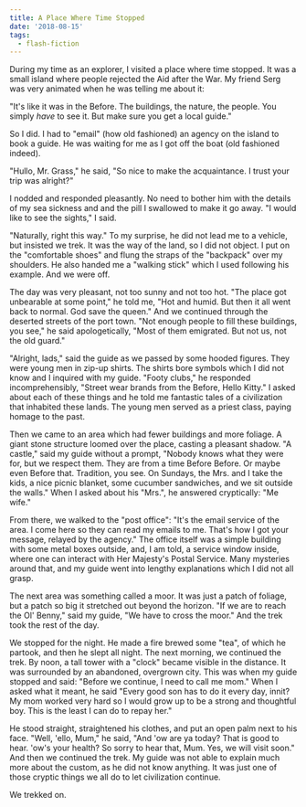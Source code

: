 ```yaml
---
title: A Place Where Time Stopped
date: '2018-08-15'
tags:
  - flash-fiction
---
```


During my time as an explorer, I visited a place where time stopped. It was a
small island where people rejected the Aid after the War. My friend Serg was
very animated when he was telling me about it:

<!-- truncate -->

"It's like it was in the Before. The buildings, the nature, the people. You
simply *have* to see it. But make sure you get a local guide."

So I did. I had to "email" (how old fashioned) an agency on the island to book a
guide. He was waiting for me as I got off the boat (old fashioned indeed).

"Hullo, Mr. Grass," he said, "So nice to make the acquaintance. I trust your
trip was alright?"

I nodded and responded pleasantly. No need to bother him with the details of my
sea sickness and and the pill I swallowed to make it go away. "I would like to
see the sights," I said.

"Naturally, right this way." To my surprise, he did not lead me to a vehicle,
but insisted we trek. It was the way of the land, so I did not object. I put on
the "comfortable shoes" and flung the straps of the "backpack" over my
shoulders. He also handed me a "walking stick" which I used following his
example. And we were off.

The day was very pleasant, not too sunny and not too hot. "The place got
unbearable at some point," he told me, "Hot and humid. But then it all went back
to normal. God save the queen." And we continued through the deserted streets of
the port town. "Not enough people to fill these buildings, you see," he said
apologetically, "Most of them emigrated. But not us, not the old guard."

"Alright, lads," said the guide as we passed by some hooded figures. They were
young men in zip-up shirts. The shirts bore symbols which I did not know and I
inquired with my guide. "Footy clubs," he responded incomprehensibly, "Street
wear brands from the Before, Hello Kitty." I asked about each of these things
and he told me fantastic tales of a civilization that inhabited these lands. The
young men served as a priest class, paying homage to the past.

Then we came to an area which had fewer buildings and more foliage. A giant
stone structure loomed over the place, casting a pleasant shadow. "A castle,"
said my guide without a prompt, "Nobody knows what they were for, but we respect
them. They are from a time Before Before. Or maybe even Before that. Tradition,
you see. On Sundays, the Mrs. and I take the kids, a nice picnic blanket, some
cucumber sandwiches, and we sit outside the walls." When I asked about his
"Mrs.", he answered cryptically: "Me wife."

From there, we walked to the "post office": "It's the email service of the area.
I come here so they can read my emails to me. That's how I got your message,
relayed by the agency." The office itself was a simple building with some metal
boxes outside, and, I am told, a service window inside, where one can interact
with Her Majesty's Postal Service. Many mysteries around that, and my guide went
into lengthy explanations which I did not all grasp.

The next area was something called a moor. It was just a patch of foliage, but a
patch so big it stretched out beyond the horizon. "If we are to reach the Ol'
Benny," said my guide, "We have to cross the moor." And the trek took the rest
of the day.

We stopped for the night. He made a fire brewed some "tea", of which he partook,
and then he slept all night. The next morning, we continued the trek. By noon, a
tall tower with a "clock" became visible in the distance. It was surrounded by
an abandoned, overgrown city. This was when my guide stopped and said: "Before
we continue, I need to call me mom." When I asked what it meant, he said "Every
good son has to do it every day, innit? My mom worked very hard so I would grow
up to be a strong and thoughtful boy. This is the least I can do to repay her."

He stood straight, straightened his clothes, and put an open palm next to his
face. "Well, 'ello, Mum," he said, "And 'ow are ya today? That is good to hear.
'ow's your health? So sorry to hear that, Mum. Yes, we will visit soon." And
then we continued the trek. My guide was not able to explain much more about the
custom, as he did not know anything. It was just one of those cryptic things we
all do to let civilization continue.

We trekked on.

